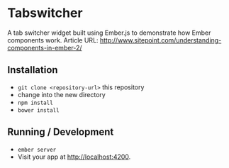 # Tabswitcher

A tab switcher widget built using Ember.js to demonstrate how Ember components work.
Article URL: http://www.sitepoint.com/understanding-components-in-ember-2/

## Installation

* `git clone <repository-url>` this repository
* change into the new directory
* `npm install`
* `bower install`

## Running / Development

* `ember server`
* Visit your app at [http://localhost:4200](http://localhost:4200).

